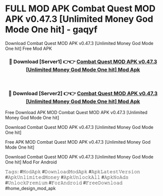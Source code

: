 # FULL MOD APK Combat Quest MOD APK v0.47.3 [Unlimited Money God Mode One hit] - gaqyf
Download Combat Quest MOD APK v0.47.3 [Unlimited Money God Mode One hit] Free Mod APK

<div align="center">
<h3>🔴 Download [Server1] 👉👉 <a href="https://apk-comot.site?title=Combat_Quest_MOD_APK_v0.47.3_[Unlimited_Money_God_Mode_One_hit]">Combat Quest MOD APK v0.47.3 [Unlimited Money God Mode One hit] Mod Apk</a></h3><br>

<h3>🔴 Download [Server2] 👉👉 <a href="https://apk-comot.site?title=Combat_Quest_MOD_APK_v0.47.3_[Unlimited_Money_God_Mode_One_hit]">Combat Quest MOD APK v0.47.3 [Unlimited Money God Mode One hit] Mod Apk</a></h3>
</div>


Free Download APK MOD Combat Quest MOD APK v0.47.3 [Unlimited Money God Mode One hit]

Download Combat Quest MOD APK v0.47.3 [Unlimited Money God Mode One hit] 

Free APK MOD Combat Quest MOD APK v0.47.3 [Unlimited Money God Mode One hit] 

Download Combat Quest MOD APK v0.47.3 [Unlimited Money God Mode One hit] Mod For Android

𝚃𝚊𝚐𝚜: #𝙼𝚘𝚍𝙰𝚙𝚔 #𝙳𝚘𝚠𝚗𝚕𝚘𝚊𝚍𝙼𝚘𝚍𝙰𝚙𝚔 #𝙰𝚙𝚔𝙻𝚊𝚝𝚎𝚜𝚝𝚅𝚎𝚛𝚜𝚒𝚘𝚗 #𝙰𝚙𝚔𝚄𝚗𝚕𝚒𝚖𝚒𝚝𝚎𝚍𝙼𝚘𝚗𝚎𝚢 #𝙰𝚙𝚔𝚄𝚗𝚕𝚘𝚌𝚔𝙰𝚕𝚕 #𝙰𝚙𝚔𝙽𝚘𝙰𝚍𝚜 #𝚄𝚗𝚕𝚘𝚌𝚔𝙿𝚛𝚎𝚖𝚒𝚞𝚖 #𝙵𝚘𝚛𝙰𝚗𝚍𝚛𝚘𝚒𝚍 #𝙵𝚛𝚎𝚎𝙳𝚘𝚠𝚗𝚕𝚘𝚊𝚍 #home_design_mod_apk